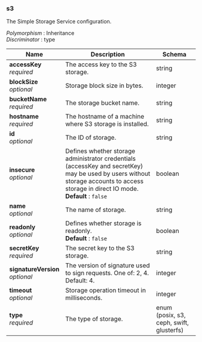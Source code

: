 
<a name="s3"></a>
### s3
The Simple Storage Service configuration.

*Polymorphism* : Inheritance  
*Discriminator* : type


|Name|Description|Schema|
|---|---|---|
|**accessKey**  <br>*required*|The access key to the S3 storage.|string|
|**blockSize**  <br>*optional*|Storage block size in bytes.|integer|
|**bucketName**  <br>*required*|The storage bucket name.|string|
|**hostname**  <br>*required*|The hostname of a machine where S3 storage is installed.|string|
|**id**  <br>*optional*|The ID of storage.|string|
|**insecure**  <br>*optional*|Defines whether storage administrator credentials (accessKey and secretKey) may be used by users without storage accounts to access storage in direct IO mode.  <br>**Default** : `false`|boolean|
|**name**  <br>*optional*|The name of storage.|string|
|**readonly**  <br>*optional*|Defines whether storage is readonly.  <br>**Default** : `false`|boolean|
|**secretKey**  <br>*required*|The secret key to the S3 storage.|string|
|**signatureVersion**  <br>*optional*|The version of signature used to sign requests. One of: 2, 4. Default: 4.|integer|
|**timeout**  <br>*optional*|Storage operation timeout in milliseconds.|integer|
|**type**  <br>*required*|The type of storage.|enum (posix, s3, ceph, swift, glusterfs)|



